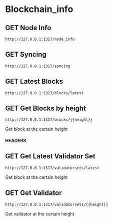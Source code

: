 # Blockchain_info

## GET Node Info

```
http://127.0.0.1:1317/node_info
```

## GET Syncing

```
http://127.0.0.1:1317/syncing
```

## GET Latest Blocks

```
http://127.0.0.1:1317/blocks/latest
```

## GET Get Blocks by height

```
http://127.0.0.1:1317/blocks/{{height}}
```

Get block at the certain height

#### HEADERS

## GET Get Latest Validator Set

```
http://127.0.0.1:1317/validatorsets/latest
```

Get block at the certain height

## GET Get Validator

```
http://127.0.0.1:1317/validatorsets/{{height}}
```

Get validator at the certain height
